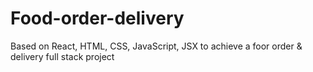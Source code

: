 # Food-order-delivery
Based on React, HTML, CSS, JavaScript, JSX to achieve a foor order &amp; delivery full stack project
